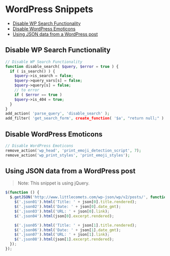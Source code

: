 # WordPress Snippets

- [Disable WP Search Functionality](#disable-wp-search-functionality)
- [Disable WordPress Emoticons](#disable-wordpress-emoticons)
- [Using JSON data from a WordPress post](#using-json-data-from-a-wordpress-post)

## Disable WP Search Functionality

```php
// Disable WP Search Functionality
function disable_search( $query, $error = true ) {
  if ( is_search() ) {
    $query->is_search = false;
    $query->query_vars[s] = false;
    $query->query[s] = false;
    // to error
    if ( $error == true )
    $query->is_404 = true;
  }
}
add_action( 'parse_query', 'disable_search' );
add_filter( 'get_search_form', create_function( '$a', "return null;" ) );
```

## Disable WordPress Emoticons

```php
// Disable WordPress Emoticons
remove_action('wp_head', 'print_emoji_detection_script', 7);
remove_action('wp_print_styles', 'print_emoji_styles');
```

## Using JSON data from a WordPress post

> Note: This snippet is using jQuery.

```js
$(function () {
  $.getJSON('http://www.littlecomets.com/wp-json/wp/v2/posts/', function (json) {
    $('.json01').html('Title: ' + json[0].title.rendered);
    $('.json02').html('Date: ' + json[0].date_gmt);
    $('.json03').html('URL: ' + json[0].link);
    $('.json04').html(json[0].excerpt.rendered);

    $('.json05').html('Title: ' + json[1].title.rendered);
    $('.json06').html('Date: ' + json[1].date_gmt);
    $('.json07').html('URL: ' + json[1].link);
    $('.json08').html(json[1].excerpt.rendered);
  });
});
```
